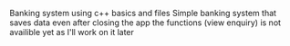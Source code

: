 Banking system using c++ basics and files
Simple banking system that saves data even after closing the app
the functions (view enquiry) is not availible yet as I'll work on it later
